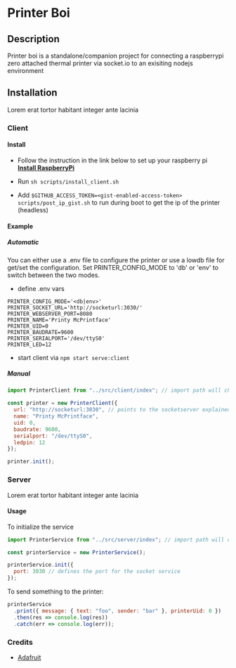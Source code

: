 # Printer Boi

## Description

Printer boi is a standalone/companion project for connecting a raspberrypi zero attached thermal printer via socket.io to an exisiting nodejs environment

## Installation

Lorem erat tortor habitant integer ante lacinia

### Client

#### Install

- Follow the instruction in the link below to set up your raspberry pi\
  **[Install RaspberryPi](https://styxit.com/2017/03/14/headless-raspberry-setup.html)**

- Run `sh scripts/install_client.sh`

- Add `$GITHUB_ACCESS_TOKEN=<gist-enabled-access-token> scripts/post_ip_gist.sh` to run during boot to get the ip of the printer (headless)

#### Example

##### Automatic

You can either use a .env file to configure the printer or use a lowdb file for get/set the configuration.
Set PRINTER_CONFIG_MODE to 'db' or 'env' to switch between the two modes.

- define .env vars

```dotenv
PRINTER_CONFIG_MODE='<db|env>'
PRINTER_SOCKET_URL='http://socketurl:3030/'
PRINTER_WEBSERVER_PORT=8080
PRINTER_NAME='Printy McPrintface'
PRINTER_UID=0
PRINTER_BAUDRATE=9600
PRINTER_SERIALPORT='/dev/ttyS0'
PRINTER_LED=12
```

- start client via `npm start serve:client`

##### Manual

```javascript
import PrinterClient from "../src/client/index"; // import path will change

const printer = new PrinterClient({
  url: "http://socketurl:3030", // points to the socketserver explained below
  name: "Printy McPrintface",
  uid: 0,
  baudrate: 9600,
  serialport: "/dev/ttyS0",
  ledpin: 12
});

printer.init();
```

### Server

Lorem erat tortor habitant integer ante lacinia

#### Usage

To initialize the service

```javascript
import PrinterService from "../src/server/index"; // import path will change

const printerService = new PrinterService();

printerService.init({
  port: 3030 // defines the port for the socket service
});
```

To send something to the printer:

```javascript
printerService
  .print({ message: { text: "foo", sender: "bar" }, printerUid: 0 })
  .then(res => console.log(res))
  .catch(err => console.log(err));
```

### Credits

- [Adafruit](https://github.com/adafruit/Python-Thermal-Printer)

